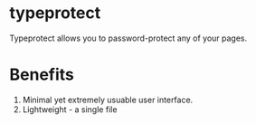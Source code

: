typeprotect
===========

Typeprotect allows you to password-protect any of your pages. 


Benefits
=
1. Minimal yet extremely usuable user interface. 
2. Lightweight - a single file 
